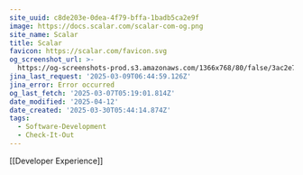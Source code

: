 ```yaml
---
site_uuid: c8de203e-0dea-4f79-bffa-1badb5ca2e9f
image: https://docs.scalar.com/scalar-com-og.png
site_name: Scalar
title: Scalar
favicon: https://scalar.com/favicon.svg
og_screenshot_url: >-
  https://og-screenshots-prod.s3.amazonaws.com/1366x768/80/false/3ac2e7d864d3c5bb3b2702a1b8a761f237a88357a67f51cf8211b0226c551309.jpeg
jina_last_request: '2025-03-09T06:44:59.126Z'
jina_error: Error occurred
og_last_fetch: '2025-03-07T05:19:01.814Z'
date_modified: '2025-04-12'
date_created: '2025-03-30T05:44:14.874Z'
tags:
  - Software-Development
  - Check-It-Out
---
```













[[Developer Experience]]
